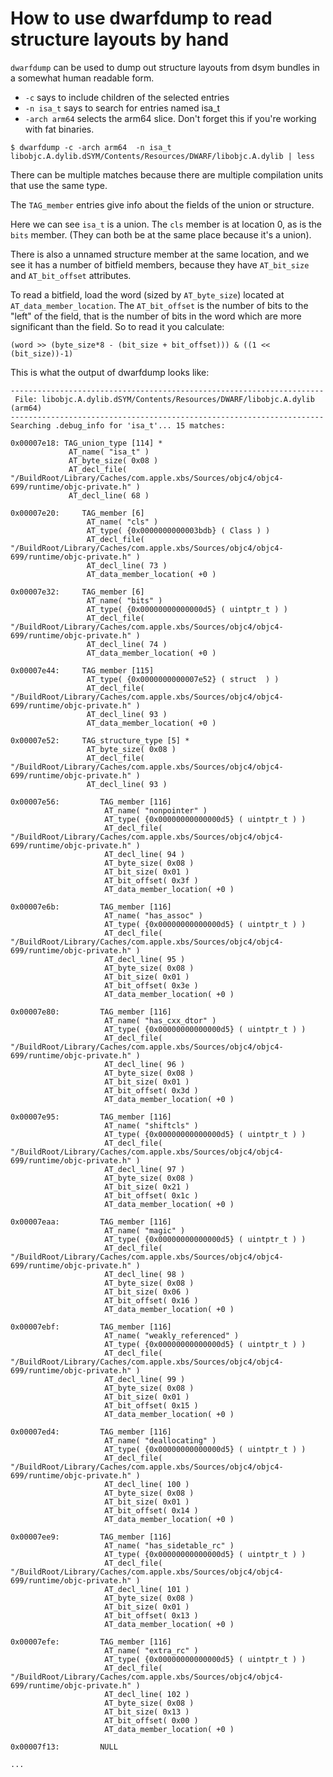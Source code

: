 How to use dwarfdump to read structure layouts by hand
=====================================================

`dwarfdump` can be used to dump out structure layouts from dsym bundles in a
somewhat human readable form.

* `-c` says to include children of the selected entries
* `-n isa_t` says to search for entries named isa_t
* `-arch arm64` selects the arm64 slice.  Don't forget this if you're working with fat binaries.

`$ dwarfdump -c -arch arm64  -n isa_t libobjc.A.dylib.dSYM/Contents/Resources/DWARF/libobjc.A.dylib | less`

There can be multiple matches because there are multiple compilation units that
use the same type.

The `TAG_member` entries give info about the fields of the union or structure.

Here we can see `isa_t` is a union.  The `cls` member is at location 0, as is
the `bits` member.  (They can both be at the same place because it's a union).

There is also a unnamed structure member at the same location, and we see it has
a number of bitfield members, because they have `AT_bit_size` and
`AT_bit_offset` attributes.

To read a bitfield, load the word (sized by `AT_byte_size`) located at
`AT_data_member_location`.  The `AT_bit_offset` is the number of bits to the
"left" of the field, that is the number of bits in the word which are more
significant than the field.   So to read it you calculate:

`(word >> (byte_size*8 - (bit_size + bit_offset))) & ((1 << (bit_size))-1)`

This is what the output of dwarfdump looks like:

    ----------------------------------------------------------------------
     File: libobjc.A.dylib.dSYM/Contents/Resources/DWARF/libobjc.A.dylib (arm64)
    ----------------------------------------------------------------------
    Searching .debug_info for 'isa_t'... 15 matches:

    0x00007e18: TAG_union_type [114] *
                 AT_name( "isa_t" )
                 AT_byte_size( 0x08 )
                 AT_decl_file( "/BuildRoot/Library/Caches/com.apple.xbs/Sources/objc4/objc4-699/runtime/objc-private.h" )
                 AT_decl_line( 68 )

    0x00007e20:     TAG_member [6]
                     AT_name( "cls" )
                     AT_type( {0x0000000000003bdb} ( Class ) )
                     AT_decl_file( "/BuildRoot/Library/Caches/com.apple.xbs/Sources/objc4/objc4-699/runtime/objc-private.h" )
                     AT_decl_line( 73 )
                     AT_data_member_location( +0 )

    0x00007e32:     TAG_member [6]
                     AT_name( "bits" )
                     AT_type( {0x00000000000000d5} ( uintptr_t ) )
                     AT_decl_file( "/BuildRoot/Library/Caches/com.apple.xbs/Sources/objc4/objc4-699/runtime/objc-private.h" )
                     AT_decl_line( 74 )
                     AT_data_member_location( +0 )

    0x00007e44:     TAG_member [115]
                     AT_type( {0x0000000000007e52} ( struct  ) )
                     AT_decl_file( "/BuildRoot/Library/Caches/com.apple.xbs/Sources/objc4/objc4-699/runtime/objc-private.h" )
                     AT_decl_line( 93 )
                     AT_data_member_location( +0 )

    0x00007e52:     TAG_structure_type [5] *
                     AT_byte_size( 0x08 )
                     AT_decl_file( "/BuildRoot/Library/Caches/com.apple.xbs/Sources/objc4/objc4-699/runtime/objc-private.h" )
                     AT_decl_line( 93 )

    0x00007e56:         TAG_member [116]
                         AT_name( "nonpointer" )
                         AT_type( {0x00000000000000d5} ( uintptr_t ) )
                         AT_decl_file( "/BuildRoot/Library/Caches/com.apple.xbs/Sources/objc4/objc4-699/runtime/objc-private.h" )
                         AT_decl_line( 94 )
                         AT_byte_size( 0x08 )
                         AT_bit_size( 0x01 )
                         AT_bit_offset( 0x3f )
                         AT_data_member_location( +0 )

    0x00007e6b:         TAG_member [116]
                         AT_name( "has_assoc" )
                         AT_type( {0x00000000000000d5} ( uintptr_t ) )
                         AT_decl_file( "/BuildRoot/Library/Caches/com.apple.xbs/Sources/objc4/objc4-699/runtime/objc-private.h" )
                         AT_decl_line( 95 )
                         AT_byte_size( 0x08 )
                         AT_bit_size( 0x01 )
                         AT_bit_offset( 0x3e )
                         AT_data_member_location( +0 )

    0x00007e80:         TAG_member [116]
                         AT_name( "has_cxx_dtor" )
                         AT_type( {0x00000000000000d5} ( uintptr_t ) )
                         AT_decl_file( "/BuildRoot/Library/Caches/com.apple.xbs/Sources/objc4/objc4-699/runtime/objc-private.h" )
                         AT_decl_line( 96 )
                         AT_byte_size( 0x08 )
                         AT_bit_size( 0x01 )
                         AT_bit_offset( 0x3d )
                         AT_data_member_location( +0 )

    0x00007e95:         TAG_member [116]
                         AT_name( "shiftcls" )
                         AT_type( {0x00000000000000d5} ( uintptr_t ) )
                         AT_decl_file( "/BuildRoot/Library/Caches/com.apple.xbs/Sources/objc4/objc4-699/runtime/objc-private.h" )
                         AT_decl_line( 97 )
                         AT_byte_size( 0x08 )
                         AT_bit_size( 0x21 )
                         AT_bit_offset( 0x1c )
                         AT_data_member_location( +0 )

    0x00007eaa:         TAG_member [116]
                         AT_name( "magic" )
                         AT_type( {0x00000000000000d5} ( uintptr_t ) )
                         AT_decl_file( "/BuildRoot/Library/Caches/com.apple.xbs/Sources/objc4/objc4-699/runtime/objc-private.h" )
                         AT_decl_line( 98 )
                         AT_byte_size( 0x08 )
                         AT_bit_size( 0x06 )
                         AT_bit_offset( 0x16 )
                         AT_data_member_location( +0 )

    0x00007ebf:         TAG_member [116]
                         AT_name( "weakly_referenced" )
                         AT_type( {0x00000000000000d5} ( uintptr_t ) )
                         AT_decl_file( "/BuildRoot/Library/Caches/com.apple.xbs/Sources/objc4/objc4-699/runtime/objc-private.h" )
                         AT_decl_line( 99 )
                         AT_byte_size( 0x08 )
                         AT_bit_size( 0x01 )
                         AT_bit_offset( 0x15 )
                         AT_data_member_location( +0 )

    0x00007ed4:         TAG_member [116]
                         AT_name( "deallocating" )
                         AT_type( {0x00000000000000d5} ( uintptr_t ) )
                         AT_decl_file( "/BuildRoot/Library/Caches/com.apple.xbs/Sources/objc4/objc4-699/runtime/objc-private.h" )
                         AT_decl_line( 100 )
                         AT_byte_size( 0x08 )
                         AT_bit_size( 0x01 )
                         AT_bit_offset( 0x14 )
                         AT_data_member_location( +0 )

    0x00007ee9:         TAG_member [116]
                         AT_name( "has_sidetable_rc" )
                         AT_type( {0x00000000000000d5} ( uintptr_t ) )
                         AT_decl_file( "/BuildRoot/Library/Caches/com.apple.xbs/Sources/objc4/objc4-699/runtime/objc-private.h" )
                         AT_decl_line( 101 )
                         AT_byte_size( 0x08 )
                         AT_bit_size( 0x01 )
                         AT_bit_offset( 0x13 )
                         AT_data_member_location( +0 )

    0x00007efe:         TAG_member [116]
                         AT_name( "extra_rc" )
                         AT_type( {0x00000000000000d5} ( uintptr_t ) )
                         AT_decl_file( "/BuildRoot/Library/Caches/com.apple.xbs/Sources/objc4/objc4-699/runtime/objc-private.h" )
                         AT_decl_line( 102 )
                         AT_byte_size( 0x08 )
                         AT_bit_size( 0x13 )
                         AT_bit_offset( 0x00 )
                         AT_data_member_location( +0 )

    0x00007f13:         NULL

    ...
